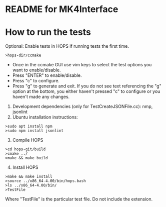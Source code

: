 # README for MK4Interface 

# How to run the tests

Optional: Enable tests in HOPS if running tests the first time.
```
>hops-dir/ccmake
```
- Once in the ccmake GUI use vim keys to select the test options you want to enable/disable.
- Press "ENTER" to enable/disable.
- Press "c" to configure.
- Press "g" to generate and exit.
If you do not see text referencing the "g" option at the bottom, you either haven't pressed "c" to configure
or you haven't made any changes.

1. Development dependencies (only for TestCreateJSONFile.cc): nmp, jsonlint
2. Ubuntu installation instructions:
```
>sudo apt install npm
>sudo npm install jsonlint
```
3. Compile HOPS
```
>cd hops-git/build
>cmake ../
>make && make build
```
4. Install HOPS
```
>make && make install
>source ../x86_64-4.00/bin/hops.bash
>ls ../x86_64-4.00/bin/
>TestFile
```
Where "TestFile" is the particular test file. Do not include the extension.



